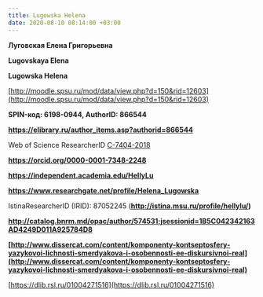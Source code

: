 ```yaml
---
title: Lugowska Helena
date: 2020-08-10 08:14:00 +03:00
---
```


**Луговская Елена Григорьевна**

**Lugovskaya Elena**

**Lugowska Helena**

[http://moodle.spsu.ru/mod/data/view.php?d=150&rid=12603](http://moodle.spsu.ru/mod/data/view.php?d=150&rid=12603)

**SPIN-код: 6198-0944, AuthorID: 866544**

**https://elibrary.ru/author_items.asp?authorid=866544**

Web of Science ResearcherID [C-7404-2018](https://publons.com/researcher/C-7404-2018/ "Copy and share this profile's URL")

**https://orcid.org/0000-0001-7348-2248**

**https://independent.academia.edu/HellyLu**

**https://www.researchgate.net/profile/Helena_Lugowska**

IstinaResearcherID (IRID): 87052245 (**http://istina.msu.ru/profile/hellylu/)**

**http://catalog.bnrm.md/opac/author/574531;jsessionid=1B5C042342163AD4249D011A925784D8**

**[http://www.dissercat.com/content/komponenty-kontseptosfery-yazykovoi-lichnosti-smerdyakova-i-osobennosti-ee-diskursivnoi-real](http://www.dissercat.com/content/komponenty-kontseptosfery-yazykovoi-lichnosti-smerdyakova-i-osobennosti-ee-diskursivnoi-real)**

[https://dlib.rsl.ru/01004271516](https://dlib.rsl.ru/01004271516)